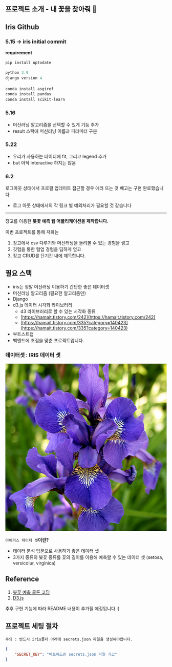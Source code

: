 ## 프로젝트 소개 - 내 꽃을 찾아줘 🌸

## Iris Github

### 5.15 -> iris initial commit

__requirement__

```python
pip install uptodate
```

```python
python 3.9
django version 4

conda install asgiref
conda install pandas
conda install scikit-learn
```

### 5.16
- 머신러닝 알고리즘을 선택할 수 있게 기능 추가
- result 스택에 머신러닝 이름과 파라미터 구분 

### 5.22

- 우리가 사용하는 데이터에 fit, 그리고 legend 추가
- but 아직 interactive 하지는 않음

### 6.2
로그아웃 상태에서 프로필 업데이트 접근할 경우 에러 뜨는 것 빼고는 구현 완료했습니다

+ 로그 아웃 상태에서의 각 링크 별 예외처리가 필요할 것 같습니다
---------


장고를 이용한 **붖꽃 예측 웹 어플리케이션을 제작합니다.**

이번 프로젝트를 통해 저희는

1. 장고에서 csv 다루기와 머신러닝을 돌려볼 수 있는 경험을 쌓고
2. 깃헙을 통한 협업 경험을 딥하게 얻고
3. 장고 CRUD를 단기간 내에 체득합니다.

## 필요 스택

-   iris는 정말 머신러닝 이용하기 간단한 좋은 데이터셋
-   머신러닝 알고리즘 (필요한 알고리즘만)
-   Django
-   d3.js 데이터 시각화 라이브러리
    -   d3 라이브러리로 할 수 있는 시각화 종류
    -   [https://hamait.tistory.com/242](https://hamait.tistory.com/242)
    -   [https://hamait.tistory.com/335?category=140423](https://hamait.tistory.com/335?category=140423)
-   부트스트랩
-   백엔드에 초점을 맞춘 프로젝트입니다.

### **데이터셋 : IRIS 데이터 셋**

![Untitled](./image/Untitled.png)

`아이리스 데이터 셋`**이란?**

-   데이터 분석 입문으로 사용하기 좋은 데이터 셋
-   3가지 종류의 붖꽃 종류를 꽃의 길이를 이용해 예측할 수 있는 데이터 셋 (setosa, versicolur, virginica)

## Reference

1. [붖꽃 예측 클론 코딩](https://www.youtube.com/watch?v=6aSf0VM24DM)
2. [D3.js](https://www.youtube.com/watch?v=TOJ9yjvlapY&t=247s)

추후 구현 기능에 따라 README 내용이 추가될 예정입니다 :)

## 프로젝트 세팅 절차

```text
주의 : 반드시 iris폴더 아래에 secrets.json 파일을 생성해야합니다.
```

```json
{
    "SECRET_KEY": "배포해드린 secrets.json 파일 키값"
}
```


